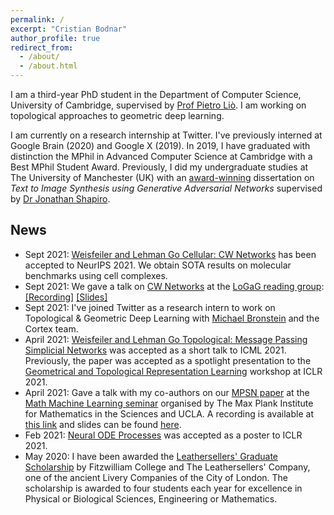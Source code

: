 ```yaml
---
permalink: /
excerpt: "Cristian Bodnar"
author_profile: true
redirect_from: 
  - /about/
  - /about.html
---
```

I am a third-year PhD student in the Department of Computer Science, University of Cambridge, supervised by
[Prof Pietro Liò](https://www.cl.cam.ac.uk/~pl219/). I am working on topological approaches to geometric deep learning.  

I am currently on a research internship at Twitter. I've previously interned at Google Brain (2020) and Google X (2019). In 2019, I have graduated with distinction the MPhil in Advanced Computer Science at Cambridge with a Best MPhil Student Award. Previously, I did my undergraduate studies at The University of 
Manchester (UK) with an [award-winning](https://www.manchester.ac.uk/discover/news/multiple-successes-for-manchester-undergrads-at-worlds-most-prestigious-student-awards/) dissertation on *Text to Image Synthesis using Generative Adversarial Networks* supervised 
by [Dr Jonathan Shapiro](http://www.cs.man.ac.uk/~jls/). 

## News

- Sept 2021: [Weisfeiler and Lehman Go Cellular: CW Networks](https://arxiv.org/abs/2106.12575) has been accepted to NeurIPS 2021. We obtain SOTA results on molecular benchmarks using cell complexes. 
- Sept 2021: We gave a talk on [CW Networks](https://arxiv.org/abs/2106.12575) at the [LoGaG reading group](https://hannes-stark.com/logag-reading-group): [[Recording]](https://youtu.be/MTQGNVTn9lQ) [[Slides]](https://crisbodnar.github.io/files/cwn_logag_talk.pdf)
- Sept 2021: I've joined Twitter as a research intern to work on Topological & Geometric Deep Learning with [Michael Bronstein](https://www.imperial.ac.uk/people/m.bronstein) and the Cortex team. 
- April 2021: [Weisfeiler and Lehman Go Topological: Message Passing Simplicial Networks](https://arxiv.org/abs/2103.03212) was accepted as a short talk to ICML 2021. Previously, the paper was accepted as a spotlight presentation to the [Geometrical and Topological Representation Learning](https://gt-rl.github.io/) workshop at ICLR 2021. 
- April 2021: Gave a talk with my co-authors on our [MPSN paper](https://arxiv.org/abs/2103.03212) at the [Math Machine Learning seminar](https://www.mis.mpg.de/montufar/seminars/math-ml-seminar.html) organised by The Max Plank Institute for Mathematics in the Sciences and UCLA. A recording is available at [this link](https://media.mis.mpg.de/mml/2021-04-08/) and slides can be found [here](https://crisbodnar.github.io/files/mml_talk.pdf).
- Feb 2021: [Neural ODE Processes](https://openreview.net/forum?id=27acGyyI1BY) was accepted as a poster to ICLR 2021. 
- May 2020: I have been awarded the [Leathersellers' Graduate Scholarship](https://www.fitz.cam.ac.uk/college-life/fees-funding-and-awards/postgraduate-scholarships-and-prizes) by Fitzwilliam College and The Leathersellers' Company, one of the ancient Livery Companies of the City of London. The scholarship is awarded to four students each year for excellence in Physical or Biological Sciences, Engineering or Mathematics. 

